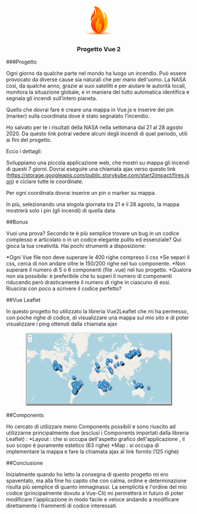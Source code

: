 <!-- Logo -->
<br />
<div align="center">
  <img src="img/fire-logo.png" alt="Logo" width="80" height="80">

  <h3 align="center">Progetto Vue 2</h3>
</div>

<!-- Consegna -->
###Progetto

Ogni giorno da qualche parte nel mondo ha luogo un incendio.
Può essere provocato da diverse cause sia naturali che per mano dell'uomo.
La NASA così, da qualche anno, grazie ai suoi satelliti e per aiutare le autorità locali,
monitora la situazione globale, e in maniera del tutto automatica identifica e segnala gli incendi sull’intero pianeta.

Quello che dovrai fare è creare una mappa in Vue.js e inserire dei pin (marker) sulla coordinata dove è stato segnalato l’incendio.

Ho salvato per te i risultati della NASA nella settimana dal 21 al 28 agosto 2020.
Da questo link potrai vedere alcuni degli incendi di quel periodo, utili ai fini del progetto.

Ecco i dettagli:

Sviluppiamo una piccola applicazione web, che mostri su mappa gli incendi di questi 7 giorni.
Dovrai eseguire una chiamata ajax verso questo link (https://storage.googleapis.com/public.storykube.com/start2impact/fires.json)
e ciclare tutte le coordinate.

Per ogni coordinata dovrai inserire un pin o marker su mappa.

In più, selezionando una singola giornata tra 21 e il 28 agosto,
la mappa mostrerà solo i pin (gli incendi) di quella data.

<!-- Bonus -->

##Bonus

Vuoi una prova? Secondo te è più semplice trovare un bug in un codice
complesso e articolato o in un codice elegante pulito ed essenziale?
Qui gioca la tua creatività.
Hai pochi strumenti a disposizione:

*Ogni Vue file non deve superare le 400 righe compreso il css
*Se separi il css, cerca di non andare oltre le 150/200 righe nel tuo
componente.
*Non superare il numero di 5 o 6 componenti (file .vue) nel tuo progetto.
*Qualora non sia possibile: è preferibile che tu superi il numero di componenti
riducendo però drasticamente il numero di righe in ciascuno di essi.
<br />
Riuscirai con poco a scrivere il codice perfetto?

<!-- Leaflet -->

##Vue Leaflet

In questo progetto ho utilizzato la libreria Vue2Leaflet che mi
ha permesso, con poche righe di codice, di visualizzare una
mappa sul mio sito e di poter visualizzare i ping ottenuti dalla
chiamata ajax

<div align="center">
  <img src="img/map.png" alt="Map" width="400" height="200">
</div>

<!-- Components -->

##Components

Ho cercato di utilizzare meno Components possibili e sono riuscito ad utilizzarne principalmente due
(esclusi i Components importati dalla libreria Leaflet) :
*Layout : che si occupa dell'aspetto grafico dell'applicazione , il suo scopo è puramente estetico (63 righe)
*Map : si occupa di implementare la mappa e fare la chiamata ajax al link fornito (125 righe)

<!-- Aggiungi dimostrazioni -->

<!-- Conclusione -->

##Conclusione

Inizialmente quando ho letto la consegna di questo progetto mi ero spaventato,
ma alla fine ho capito che con calma, ordine e determinazione risulta più semplice di quanto immaginassi.
La semplicità e l'ordine del mio codice (principalmente dovuto a Vue-Cli) mi permetterà in futuro di poter modificare
l'applicazione in modo facile e veloce andando a modificare direttamente i frammenti di codice interessati.
